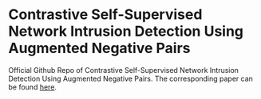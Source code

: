 # Contrastive Self-Supervised Network Intrusion Detection Using Augmented Negative Pairs
Official Github Repo of Contrastive Self-Supervised Network Intrusion Detection Using Augmented Negative Pairs. The corresponding paper can be found [here](www.google.com).
